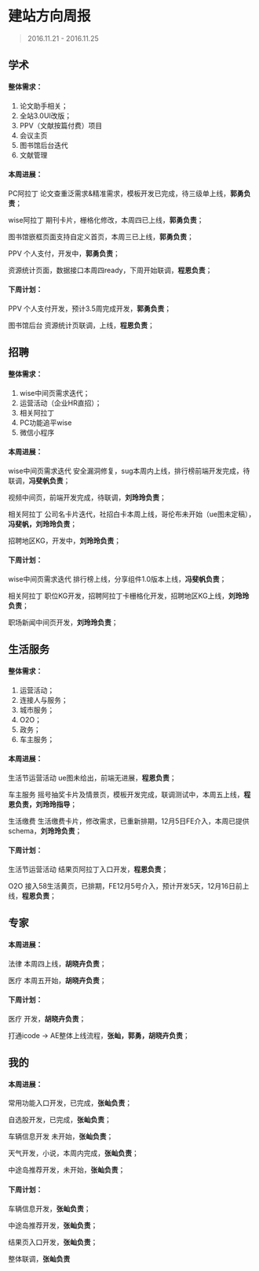 # 建站方向周报

> 2016.11.21 - 2016.11.25

## 学术

#### 整体需求：
1. 论文助手相关；
2. 全站3.0UI改版；
3. PPV（文献按篇付费）项目
4. 会议主页
5. 图书馆后台迭代
6. 文献管理

#### 本周进展：       


PC阿拉丁 论文查重泛需求&精准需求，模板开发已完成，待三级单上线，**郭勇负责**；

wise阿拉丁 期刊卡片，栅格化修改，本周四已上线，**郭勇负责**；

图书馆嵌框页面支持自定义首页，本周三已上线，**郭勇负责**；

PPV 个人支付，开发中，**郭勇负责**；

资源统计页面，数据接口本周四ready，下周开始联调，**程恩负责**；

#### 下周计划：

PPV 个人支付开发，预计3.5周完成开发，**郭勇负责**；

图书馆后台 资源统计页联调，上线，**程恩负责**； 

## 招聘

#### 整体需求：

1. wise中间页需求迭代；
2. 运营活动（企业HR直招）；
3. 相关阿拉丁
4. PC功能追平wise
5. 微信小程序
 
#### 本周进展：

wise中间页需求迭代 安全漏洞修复，sug本周内上线，排行榜前端开发完成，待联调，**冯斐帆负责**；

视频中间页，前端开发完成，待联调，**刘玲玲负责**；

相关阿拉丁 公司名卡片迭代，社招白卡本周上线，哥伦布未开始（ue图未定稿），**冯斐帆，刘玲玲负责**；

招聘地区KG，开发中，**刘玲玲负责**；
 
#### 下周计划：
       
wise中间页需求迭代 排行榜上线，分享组件1.0版本上线，**冯斐帆负责**；

相关阿拉丁 职位KG开发，招聘阿拉丁卡栅格化开发，招聘地区KG上线，**刘玲玲负责**；

职场新闻中间页开发，**刘玲玲负责**；

## 生活服务

#### 整体需求：

1. 运营活动；
2. 连接人与服务；
3. 城市服务；
4. O2O；
5. 政务；
6. 车主服务；

#### 本周进展：

生活节运营活动 ue图未给出，前端无进展，**程恩负责**；

车主服务 摇号抽奖卡片及情景页，模板开发完成，联调测试中，本周五上线，**程恩负责，刘玲玲指导**；

生活缴费 生活缴费卡片，修改需求，已重新排期，12月5日FE介入，本周已提供schema，**刘玲玲负责**；

#### 下周计划：
 
生活节运营活动 结果页阿拉丁入口开发，**程恩负责**；

O2O 接入58生活黄页，已排期，FE12月5号介入，预计开发5天，12月16日前上线，**程恩负责**；

## 专家

#### 本周进展：

法律 本周四上线，**胡晓卉负责**；

医疗 本周五开始，**胡晓卉负责**；

#### 下周计划：

医疗 开发，**胡晓卉负责**；

打通icode -> AE整体上线流程，**张屾，郭勇，胡晓卉负责**；

## 我的

#### 本周进展：

常用功能入口开发，已完成，**张屾负责**；

自选股开发，已完成，**张屾负责**；

车辆信息开发 未开始，**张屾负责**；

天气开发，小说，本周内完成，**张屾负责**；

中途岛推荐开发，未开始，**张屾负责**；

#### 下周计划：

车辆信息开发，**张屾负责**；

中途岛推荐开发，**张屾负责**；

结果页入口开发，**张屾负责**；

整体联调，**张屾负责**
